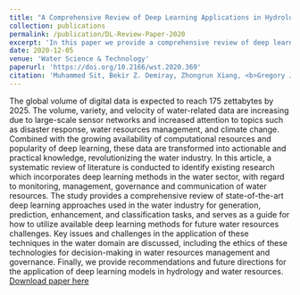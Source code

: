 ```yaml
---
title: "A Comprehensive Review of Deep Learning Applications in Hydrology and Water Resources"
collection: publications
permalink: /publication/DL-Review-Paper-2020
excerpt: 'In this paper we provide a comprehensive review of deep learning applications in hydrology and water resources from 2018 through April of 2020.'
date: 2020-12-05
venue: 'Water Science & Technology'
paperurl: 'https://doi.org/10.2166/wst.2020.369'
citation: 'Muhammed Sit, Bekir Z. Demiray, Zhongrun Xiang, <b>Gregory J. Ewing</b>, Yusuf Sermet, Ibrahim Demir; A comprehensive review of deep learning applications in hydrology and water resources. Water Sci Technol 15 December 2020; 82 (12): 2635–2670. doi: https://doi.org/10.2166/wst.2020.369.'
---
```

The global volume of digital data is expected to reach 175 zettabytes by 2025. The volume, variety, and velocity of water-related data are increasing due to large-scale sensor networks and increased attention to topics such as disaster response, water resources management, and climate change. Combined with the growing availability of computational resources and popularity of deep learning, these data are transformed into actionable and practical knowledge, revolutionizing the water industry. In this article, a systematic review of literature is conducted to identify existing research which incorporates deep learning methods in the water sector, with regard to monitoring, management, governance and communication of water resources. The study provides a comprehensive review of state-of-the-art deep learning approaches used in the water industry for generation, prediction, enhancement, and classification tasks, and serves as a guide for how to utilize available deep learning methods for future water resources challenges. Key issues and challenges in the application of these techniques in the water domain are discussed, including the ethics of these technologies for decision-making in water resources management and governance. Finally, we provide recommendations and future directions for the application of deep learning models in hydrology and water resources.
[Download paper here](https://doi.org/10.2166/wst.2020.369)